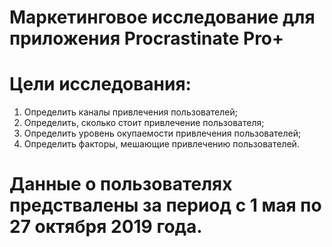 # Маркетинговое исследование для приложения Procrastinate Pro+

# Цели исследования:
1. Определить каналы привлечения пользователей;
2. Определить, сколько стоит привлечение пользователя;
3. Определить уровень окупаемости привлечения пользователей;
4. Определить факторы, мешающие привлечению пользователей.

# Данные о пользователях предствалены за период с 1 мая по 27 октября 2019 года.
